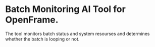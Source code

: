 # Batch Monitoring AI Tool for OpenFrame.

The tool monitors batch status and system resourses and determines whether the batch is looping or not.
